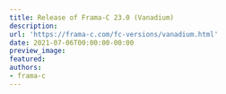 ```yaml
---
title: Release of Frama-C 23.0 (Vanadium)
description:
url: 'https://frama-c.com/fc-versions/vanadium.html'
date: 2021-07-06T00:00:00-00:00
preview_image:
featured:
authors:
- frama-c
---
```




